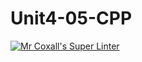 # Unit4-05-CPP
[![Mr Coxall's Super Linter](https://github.com/ICS3U-Programming-CarolynWP/Unit4-05-CPP/workflows/Mr%20Coxall's%20Super%20Linter/badge.svg)](https://github.com/ICS3U-Programming-CarolynWP/Unit4-05-CPP/actions/)
